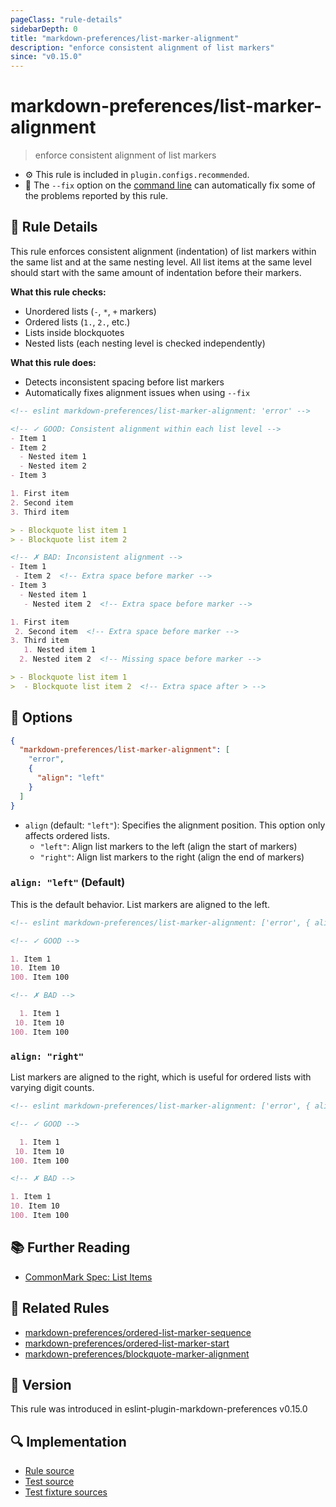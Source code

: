 ```yaml
---
pageClass: "rule-details"
sidebarDepth: 0
title: "markdown-preferences/list-marker-alignment"
description: "enforce consistent alignment of list markers"
since: "v0.15.0"
---
```


# markdown-preferences/list-marker-alignment

> enforce consistent alignment of list markers

- ⚙️ This rule is included in `plugin.configs.recommended`.
- 🔧 The `--fix` option on the [command line](https://eslint.org/docs/user-guide/command-line-interface#fixing-problems) can automatically fix some of the problems reported by this rule.

## 📖 Rule Details

This rule enforces consistent alignment (indentation) of list markers within the same list and at the same nesting level. All list items at the same level should start with the same amount of indentation before their markers.

**What this rule checks:**

- Unordered lists (`-`, `*`, `+` markers)
- Ordered lists (`1.`, `2.`, etc.)
- Lists inside blockquotes
- Nested lists (each nesting level is checked independently)

**What this rule does:**

- Detects inconsistent spacing before list markers
- Automatically fixes alignment issues when using `--fix`

<!-- prettier-ignore-start -->

<!-- eslint-skip -->

```md
<!-- eslint markdown-preferences/list-marker-alignment: 'error' -->

<!-- ✓ GOOD: Consistent alignment within each list level -->
- Item 1
- Item 2
  - Nested item 1
  - Nested item 2
- Item 3

1. First item
2. Second item
3. Third item

> - Blockquote list item 1
> - Blockquote list item 2

<!-- ✗ BAD: Inconsistent alignment -->
- Item 1
 - Item 2  <!-- Extra space before marker -->
- Item 3
  - Nested item 1
   - Nested item 2  <!-- Extra space before marker -->

1. First item
 2. Second item  <!-- Extra space before marker -->
3. Third item
   1. Nested item 1
  2. Nested item 2  <!-- Missing space before marker -->

> - Blockquote list item 1
>  - Blockquote list item 2  <!-- Extra space after > -->
```

<!-- prettier-ignore-end -->

## 🔧 Options

```json
{
  "markdown-preferences/list-marker-alignment": [
    "error",
    {
      "align": "left"
    }
  ]
}
```

- `align` (default: `"left"`): Specifies the alignment position. This option only affects ordered lists.
  - `"left"`: Align list markers to the left (align the start of markers)
  - `"right"`: Align list markers to the right (align the end of markers)

### `align: "left"` (Default)

This is the default behavior. List markers are aligned to the left.

<!-- prettier-ignore-start -->

<!-- eslint-skip -->

```md
<!-- eslint markdown-preferences/list-marker-alignment: ['error', { align: "left" }] -->

<!-- ✓ GOOD -->

1. Item 1
10. Item 10
100. Item 100

<!-- ✗ BAD -->

  1. Item 1
 10. Item 10
100. Item 100
```

<!-- prettier-ignore-end -->

### `align: "right"`

List markers are aligned to the right, which is useful for ordered lists with varying digit counts.

<!-- prettier-ignore-start -->

<!-- eslint-skip -->

```md
<!-- eslint markdown-preferences/list-marker-alignment: ['error', { align: "right" }] -->

<!-- ✓ GOOD -->

  1. Item 1
 10. Item 10
100. Item 100

<!-- ✗ BAD -->

1. Item 1
10. Item 10
100. Item 100
```

<!-- prettier-ignore-end -->

## 📚 Further Reading

- [CommonMark Spec: List Items](https://spec.commonmark.org/0.31.2/#list-items)

## 👫 Related Rules

- [markdown-preferences/ordered-list-marker-sequence](./ordered-list-marker-sequence.md)
- [markdown-preferences/ordered-list-marker-start](./ordered-list-marker-start.md)
- [markdown-preferences/blockquote-marker-alignment](./blockquote-marker-alignment.md)

## 🚀 Version

This rule was introduced in eslint-plugin-markdown-preferences v0.15.0

## 🔍 Implementation

- [Rule source](https://github.com/ota-meshi/eslint-plugin-markdown-preferences/blob/main/src/rules/list-marker-alignment.ts)
- [Test source](https://github.com/ota-meshi/eslint-plugin-markdown-preferences/blob/main/tests/src/rules/list-marker-alignment.ts)
- [Test fixture sources](https://github.com/ota-meshi/eslint-plugin-markdown-preferences/tree/main/tests/fixtures/rules/list-marker-alignment)
